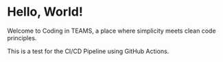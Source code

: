 # Hello, World!

Welcome to Coding in TEAMS, a place where simplicity meets clean code principles.

This is a test for the CI/CD Pipeline using GitHub Actions.
